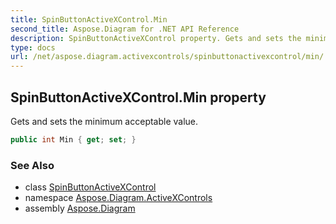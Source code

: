 ```yaml
---
title: SpinButtonActiveXControl.Min
second_title: Aspose.Diagram for .NET API Reference
description: SpinButtonActiveXControl property. Gets and sets the minimum acceptable value
type: docs
url: /net/aspose.diagram.activexcontrols/spinbuttonactivexcontrol/min/
---
```

## SpinButtonActiveXControl.Min property

Gets and sets the minimum acceptable value.

```csharp
public int Min { get; set; }
```

### See Also

* class [SpinButtonActiveXControl](../)
* namespace [Aspose.Diagram.ActiveXControls](../../spinbuttonactivexcontrol/)
* assembly [Aspose.Diagram](../../../)


